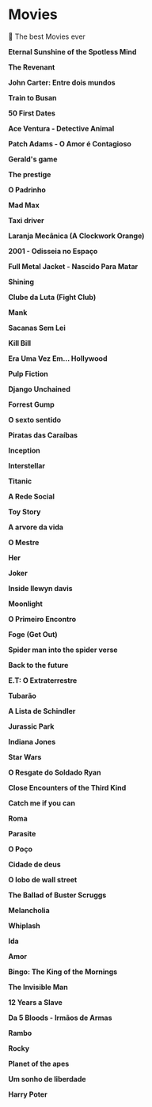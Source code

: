 # Movies

🍿 The best Movies ever

**Eternal Sunshine of the Spotless Mind**


**The Revenant**


**John Carter: Entre dois mundos**


**Train to Busan**


**50 First Dates**


**Ace Ventura - Detective Animal**


**Patch Adams - O Amor é Contagioso**


**Gerald's game**


**The prestige**


**O Padrinho**


**Mad Max**


**Taxi driver**


**Laranja Mecânica (A Clockwork Orange)**


**2001 - Odisseia no Espaço**


**Full Metal Jacket - Nascido Para Matar**


**Shining**


**Clube da Luta (Fight Club)**


**Mank**


**Sacanas Sem Lei**


**Kill Bill**


**Era Uma Vez Em... Hollywood**


**Pulp Fiction**


**Django Unchained**


**Forrest Gump**


**O sexto sentido**


**Piratas das Caraíbas**


**Inception**


**Interstellar**


**Titanic**


**A Rede Social**


**Toy Story**


**A arvore da vida**


**O Mestre**


**Her**


**Joker**


**Inside llewyn davis**


**Moonlight**


**O Primeiro Encontro**


**Foge (Get Out)**


**Spider man into the spider verse**


**Back to the future**


**E.T: O Extraterrestre**


**Tubarão**


**A Lista de Schindler**


**Jurassic Park**


**Indiana Jones**


**Star Wars**


**O Resgate do Soldado Ryan**


**Close Encounters of the Third Kind**


**Catch me if you can**


**Roma**


**Parasite**


**O Poço**


**Cidade de deus**


**O lobo de wall street**


**The Ballad of Buster Scruggs**


**Melancholia**


**Whiplash**


**Ida**


**Amor**


**Bingo: The King of the Mornings**


**The Invisible Man**


**12 Years a Slave**


**Da 5 Bloods - Irmãos de Armas**


**Rambo**

**Rocky**

**Planet of the apes**

**Um sonho de liberdade**

**Harry Poter**
